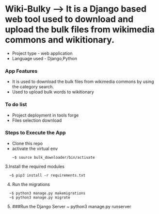 # Wiki-Bulky --> It is a Django based web tool used to download and upload the bulk files from wikimedia commons and wikitionary.

- Project type - web application
- Language used - Django,Python

### App Features
- It is used to download the bulk files from wikimedia commons by using the category search.
- Used to upload bulk words to wikitionary


### To do list

- Project deployment in tools forge
- Files selection download


### Steps to Execute the App

- Clone this repo
- activate the virtual env
  ```
  ~$ source bulk_downloader/bin/activate
  ```
3.Install the required modules
```
  ~$ pip3 install -r requirements.txt 
 ```
4. Run the migrations
```
  ~$ python3 manage.py makemigrations
  ~$ python3 manage.py migrate
 ```
5. ###Run the Django Server
  ~ python3 manage.py runserver
  








